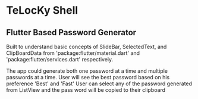 # TeLocKy Shell

## Flutter Based Password Generator

Built to understand basic concepts of SlideBar, SelectedText, and ClipBoardData from 'package:flutter/material.dart' and 'package:flutter/services.dart' respectively.

The app could generate both one password at a time and multiple passwords at a time.
User will see the best password based on his preference 'Best' and 'Fast'
User can select any of the password generated from ListView and the pass word will be copied to their clipboard
